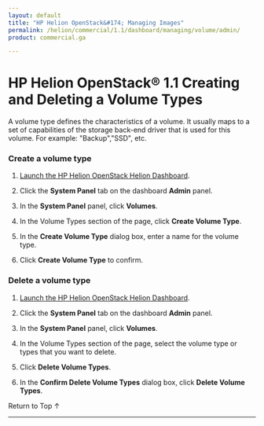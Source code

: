 ```yaml
---
layout: default
title: "HP Helion OpenStack&#174; Managing Images"
permalink: /helion/commercial/1.1/dashboard/managing/volume/admin/
product: commercial.ga

---
```

<!--UNDER REVISION-->

<script>

function PageRefresh {
onLoad="window.refresh"
}

PageRefresh();

</script>

<!--
<p style="font-size: small;"> <a href="/helion/commercial/1.1/ga1/install/">&#9664; PREV</a> | <a href="/helion/commercial/1.1/ga1/install-overview/">&#9650; UP</a> | <a href="/helion/commercial/1.1/ga1/">NEXT &#9654;</a> 
-->

# HP Helion OpenStack&#174; 1.1 Creating and Deleting a Volume Types

A volume type defines the characteristics of a volume. It usually maps to a set of capabilities of the storage back-end driver that is used for this volume. For example: &quot;Backup&quot;,&quot;SSD&quot;,  etc.

### Create a volume type ###

1. [Launch the HP Helion OpenStack Helion Dashboard](/helion/openstack/1.1/dashboard/login/).

2. Click the **System Panel** tab on the dashboard **Admin** panel.

3. In the **System Panel** panel, click **Volumes**.

4. In the Volume Types section of the page, click **Create Volume Type**.

5. In the **Create Volume Type** dialog box, enter a name for the volume type.

6. Click **Create Volume Type** to confirm.

### Delete a volume type ###

1. [Launch the HP Helion OpenStack Helion Dashboard](/helion/openstack/1.1/dashboard/login/).

2. Click the **System Panel** tab on the dashboard **Admin** panel.

3. In the **System Panel** panel, click **Volumes**.

4. In the Volume Types section of the page, select the volume type or types that you want to delete.

5. Click **Delete Volume Types**.

6. In the **Confirm Delete Volume Types** dialog box, click **Delete Volume Types**. 

<a href="#top" style="padding:14px 0px 14px 0px; text-decoration: none;"> Return to Top &#8593; </a>

----
